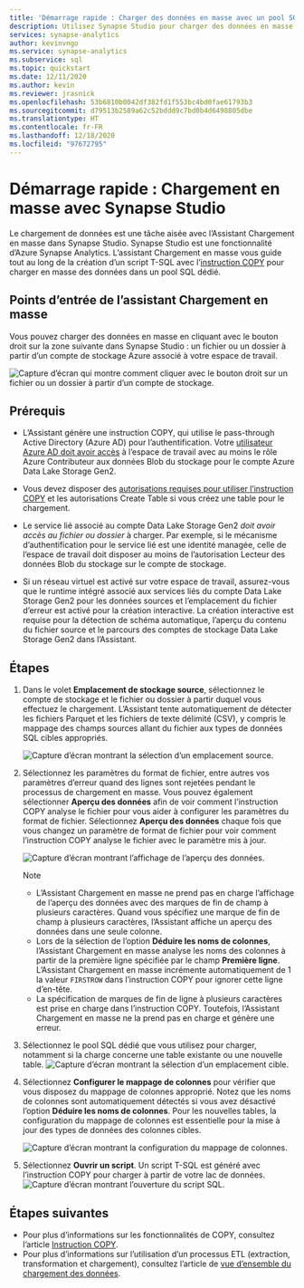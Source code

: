 ```yaml
---
title: 'Démarrage rapide : Charger des données en masse avec un pool SQL dédié'
description: Utilisez Synapse Studio pour charger des données en masse dans un pool SQL dédié dans Azure Synapse Analytics.
services: synapse-analytics
author: kevinvngo
ms.service: synapse-analytics
ms.subservice: sql
ms.topic: quickstart
ms.date: 12/11/2020
ms.author: kevin
ms.reviewer: jrasnick
ms.openlocfilehash: 53b6810b0042df382fd1f553bc4bd0fae61793b3
ms.sourcegitcommit: d79513b2589a62c52bddd9c7bd0b4d6498805dbe
ms.translationtype: HT
ms.contentlocale: fr-FR
ms.lasthandoff: 12/18/2020
ms.locfileid: "97672795"
---
```

# <a name="quickstart-bulk-loading-with-synapse-studio"></a>Démarrage rapide : Chargement en masse avec Synapse Studio

Le chargement de données est une tâche aisée avec l’Assistant Chargement en masse dans Synapse Studio. Synapse Studio est une fonctionnalité d’Azure Synapse Analytics. L’assistant Chargement en masse vous guide tout au long de la création d’un script T-SQL avec l’[instruction COPY](/sql/t-sql/statements/copy-into-transact-sql?view=azure-sqldw-latest&preserve-view=true) pour charger en masse des données dans un pool SQL dédié. 

## <a name="entry-points-to-the-bulk-load-wizard"></a>Points d’entrée de l’assistant Chargement en masse

Vous pouvez charger des données en masse en cliquant avec le bouton droit sur la zone suivante dans Synapse Studio : un fichier ou un dossier à partir d’un compte de stockage Azure associé à votre espace de travail.

![Capture d’écran qui montre comment cliquer avec le bouton droit sur un fichier ou un dossier à partir d’un compte de stockage.](./sql/media/bulk-load/bulk-load-entry-point-0.png)

## <a name="prerequisites"></a>Prérequis

- L’Assistant génère une instruction COPY, qui utilise le pass-through Active Directory (Azure AD) pour l’authentification. Votre [utilisateur Azure AD doit avoir accès](./sql-data-warehouse/quickstart-bulk-load-copy-tsql-examples.md#d-azure-active-directory-authentication) à l’espace de travail avec au moins le rôle Azure Contributeur aux données Blob du stockage pour le compte Azure Data Lake Storage Gen2. 

- Vous devez disposer des [autorisations requises pour utiliser l’instruction COPY](/sql/t-sql/statements/copy-into-transact-sql?view=azure-sqldw-latest&preserve-view=true#permissions) et les autorisations Create Table si vous créez une table pour le chargement.

- Le service lié associé au compte Data Lake Storage Gen2 *doit avoir accès au fichier ou dossier* à charger. Par exemple, si le mécanisme d’authentification pour le service lié est une identité managée, celle de l’espace de travail doit disposer au moins de l’autorisation Lecteur des données Blob du stockage sur le compte de stockage.

- Si un réseau virtuel est activé sur votre espace de travail, assurez-vous que le runtime intégré associé aux services liés du compte Data Lake Storage Gen2 pour les données sources et l’emplacement du fichier d’erreur est activé pour la création interactive. La création interactive est requise pour la détection de schéma automatique, l’aperçu du contenu du fichier source et le parcours des comptes de stockage Data Lake Storage Gen2 dans l’Assistant.

## <a name="steps"></a>Étapes

1. Dans le volet **Emplacement de stockage source**, sélectionnez le compte de stockage et le fichier ou dossier à partir duquel vous effectuez le chargement. L’Assistant tente automatiquement de détecter les fichiers Parquet et les fichiers de texte délimité (CSV), y compris le mappage des champs sources allant du fichier aux types de données SQL cibles appropriés. 

   ![Capture d’écran montrant la sélection d’un emplacement source.](./sql/media/bulk-load/bulk-load-source-location.png)

2. Sélectionnez les paramètres du format de fichier, entre autres vos paramètres d’erreur quand des lignes sont rejetées pendant le processus de chargement en masse. Vous pouvez également sélectionner **Aperçu des données** afin de voir comment l’instruction COPY analyse le fichier pour vous aider à configurer les paramètres du format de fichier. Sélectionnez **Aperçu des données** chaque fois que vous changez un paramètre de format de fichier pour voir comment l’instruction COPY analyse le fichier avec le paramètre mis à jour.

   ![Capture d’écran montrant l’affichage de l’aperçu des données.](./sql/media/bulk-load/bulk-load-file-format-settings-preview-data.png) 

   > [!NOTE]  
   >
   > - L’Assistant Chargement en masse ne prend pas en charge l’affichage de l’aperçu des données avec des marques de fin de champ à plusieurs caractères. Quand vous spécifiez une marque de fin de champ à plusieurs caractères, l’Assistant affiche un aperçu des données dans une seule colonne. 
   > - Lors de la sélection de l’option **Déduire les noms de colonnes**, l’Assistant Chargement en masse analyse les noms des colonnes à partir de la première ligne spécifiée par le champ **Première ligne**. L’Assistant Chargement en masse incrémente automatiquement de 1 la valeur `FIRSTROW` dans l’instruction COPY pour ignorer cette ligne d’en-tête. 
   > - La spécification de marques de fin de ligne à plusieurs caractères est prise en charge dans l’instruction COPY. Toutefois, l’Assistant Chargement en masse ne la prend pas en charge et génère une erreur.

3. Sélectionnez le pool SQL dédié que vous utilisez pour charger, notamment si la charge concerne une table existante ou une nouvelle table.
   ![Capture d’écran montrant la sélection d’un emplacement cible.](./sql/media/bulk-load/bulk-load-target-location.png)
4. Sélectionnez **Configurer le mappage de colonnes** pour vérifier que vous disposez du mappage de colonnes approprié. Notez que les noms de colonnes sont automatiquement détectés si vous avez désactivé l’option **Déduire les noms de colonnes**. Pour les nouvelles tables, la configuration du mappage de colonnes est essentielle pour la mise à jour des types de données des colonnes cibles.

   ![Capture d’écran montrant la configuration du mappage de colonnes.](./sql/media/bulk-load/bulk-load-target-location-column-mapping.png)
5. Sélectionnez **Ouvrir un script**. Un script T-SQL est généré avec l’instruction COPY pour charger à partir de votre lac de données.
   ![Capture d’écran montrant l’ouverture du script SQL.](./sql/media/bulk-load/bulk-load-target-final-script.png)

## <a name="next-steps"></a>Étapes suivantes

- Pour plus d’informations sur les fonctionnalités de COPY, consultez l’article [Instruction COPY](/sql/t-sql/statements/copy-into-transact-sql?view=azure-sqldw-latest&preserve-view=true#syntax).
- Pour plus d’informations sur l’utilisation d’un processus ETL (extraction, transformation et chargement), consultez l’article de [vue d’ensemble du chargement des données](./sql-data-warehouse/design-elt-data-loading.md#what-is-elt).
